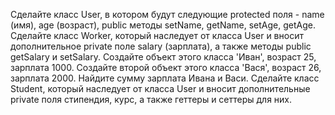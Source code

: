 Сделайте класс User, в котором будут следующие protected поля - name (имя), age 
(возраст), public методы setName, getName, setAge, getAge. Сделайте класс Worker, который 
наследует от класса User и вносит дополнительное private поле salary (зарплата), а также методы 
public getSalary и setSalary. Создайте объект этого класса 'Иван', возраст 25, зарплата 1000. 
Создайте второй объект этого класса 'Вася', возраст 26, зарплата 2000. Найдите сумму зарплата 
Ивана и Васи. Сделайте класс Student, который наследует от класса User и вносит 
дополнительные private поля стипендия, курс, а также геттеры и сеттеры для них.

